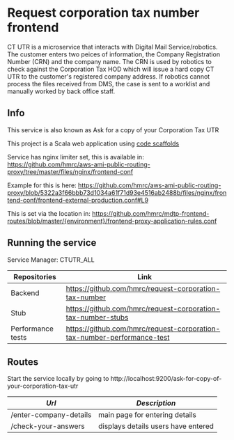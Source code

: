 # Request corporation tax number frontend

CT UTR is a microservice that interacts with Digital Mail Service/robotics. The customer enters two peices of information, the Company Registration Number (CRN) and the company name. The CRN is used by robotics to check against the Corporation Tax HOD which will issue a hard copy CT UTR to the customer's registered company address. If robotics cannot process the files received from DMS, the case is sent to a worklist and manually worked by back office staff.

## Info

This service is also known as Ask for a copy of your Corporation Tax UTR

This project is a Scala web application using [code scaffolds](https://github.com/hmrc/hmrc-frontend-scaffold.g8)

Service has nginx limiter set, this is available in:
    https://github.com/hmrc/aws-ami-public-routing-proxy/tree/master/files/nginx/frontend-conf

Example for this is here: https://github.com/hmrc/aws-ami-public-routing-proxy/blob/5322a3f66bbb73d1034a61f71d93e4516ab2488b/files/nginx/frontend-conf/frontend-external-production.conf#L9

This is set via the location in: https://github.com/hmrc/mdtp-frontend-routes/blob/master/{environment}/frontend-proxy-application-rules.conf

## Running the service

Service Manager: CTUTR_ALL 

|Repositories|Link|
|------------|----|
|Backend|https://github.com/hmrc/request-corporation-tax-number|
|Stub|https://github.com/hmrc/request-corporation-tax-number-stubs|
|Performance tests|https://github.com/hmrc/request-corporation-tax-number-performance-test|

Routes
-------
Start the service locally by going to http://localhost:9200/ask-for-copy-of-your-corporation-tax-utr

| *Url* | *Description* |
|-------|---------------|
| /enter-company-details | main page for entering details |
| /check-your-answers | displays details users have entered |
